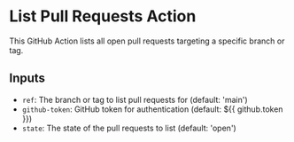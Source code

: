 # List Pull Requests Action

This GitHub Action lists all open pull requests targeting a specific branch or tag.

## Inputs

- `ref`: The branch or tag to list pull requests for (default: 'main')
- `github-token`: GitHub token for authentication (default: ${{ github.token }})
- `state`: The state of the pull requests to list (default: 'open')